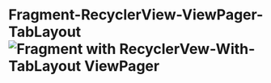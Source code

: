 # Fragment-RecyclerView-ViewPager-TabLayout![Fragment with RecyclerVew-With-TabLayout ViewPager](https://user-images.githubusercontent.com/81187698/211209229-2e7ae951-9670-4fd3-9507-0dc6ef10c75e.PNG)
